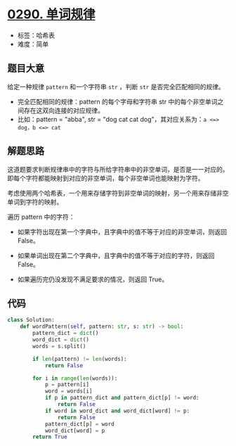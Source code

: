 # [0290. 单词规律](https://leetcode.cn/problems/word-pattern/)

- 标签：哈希表
- 难度：简单

## 题目大意

给定一种规律 `pattern` 和一个字符串 `str` ，判断 `str` 是否完全匹配相同的规律。

- 完全匹配相同的规律：pattern 的每个字母和字符串 str 中的每个非空单词之间存在这双向连接的对应规律。
- 比如：pattern = "abba", str = "dog cat cat dog"，其对应关系为：`a <=> dog，b <=> cat`

## 解题思路

这道题要求判断规律串中的字符与所给字符串中的非空单词，是否是一一对应的。即每个字符都能映射到对应的非空单词，每个非空单词也能映射为字符。

考虑使用两个哈希表，一个用来存储字符到非空单词的映射，另一个用来存储非空单词到字符的映射。

遍历 pattern 中的字符：

- 如果字符出现在第一个字典中，且字典中的值不等于对应的非空单词，则返回 False。
- 如果单词出现在第二个字典中，且字典中的值不等于对应的字符，则返回 False。

- 如果遍历完仍没发现不满足要求的情况，则返回 True。

## 代码

```Python
class Solution:
    def wordPattern(self, pattern: str, s: str) -> bool:
        pattern_dict = dict()
        word_dict = dict()
        words = s.split()

        if len(pattern) != len(words):
            return False

        for i in range(len(words)):
            p = pattern[i]
            word = words[i]
            if p in pattern_dict and pattern_dict[p] != word:
                return False
            if word in word_dict and word_dict[word] != p:
                return False
            pattern_dict[p] = word
            word_dict[word] = p
        return True
```

